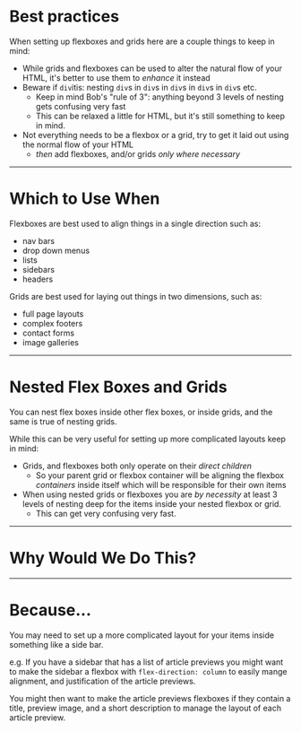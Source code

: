 # Best practices

When setting up flexboxes and grids here are a couple things to keep in mind:

* While grids and flexboxes can be used to alter the natural flow of your HTML, it's better to use them to *enhance* it instead
* Beware if `div`itis: nesting `div`s in `div`s in `div`s in `div`s in `div`s etc.
  * Keep in mind Bob's "rule of 3": anything beyond 3 levels of nesting gets confusing very fast
  * This can be relaxed a little for HTML, but it's still something to keep in mind.
* Not everything needs to be a flexbox or a grid, try to get it laid out using the normal flow of your HTML
  * *then* add flexboxes, and/or grids *only where necessary*

---

# Which to Use When

Flexboxes are best used to align things in a single direction such as:

* nav bars
* drop down menus
* lists
* sidebars
* headers

Grids are best used for laying out things in two dimensions, such as:

* full page layouts
* complex footers
* contact forms
* image galleries

---

# Nested Flex Boxes and Grids

You can nest flex boxes inside other flex boxes, or inside grids, and the same is true of nesting grids.

While this can be very useful for setting up more complicated layouts keep in mind:

* Grids, and flexboxes both only operate on their *direct children*
  * So your parent grid or flexbox container will be aligning the flexbox *containers* inside itself which will be responsible for their own items
* When using nested grids or flexboxes you are *by necessity* at least 3 levels of nesting deep for the items inside your nested flexbox or grid.
  * This can get very confusing very fast.

---

# Why Would We Do This?

---

# Because...

You may need to set up a more complicated layout for your items inside something like a side bar.

e.g. If you have a sidebar that has a list of article previews you might want to make the sidebar a flexbox with `flex-direction: column` to easily mange alignment, and justification of the article previews.

You might then want to make the article previews flexboxes if they contain a title, preview image, and a short description to manage the layout of each article preview.
